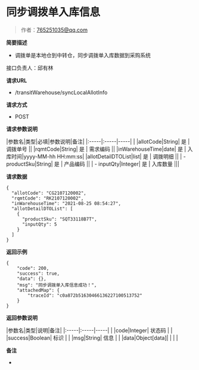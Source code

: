 # 同步调拨单入库信息

> 作者：765251035@qq.com

**简要描述**

- 调拨单是本地仓到中转仓，同步调拨单入库数据到采购系统

接口负责人：邱有林

**请求URL**
- /transitWarehouse/syncLocalAllotInfo


**请求方式**
- POST

**请求参数说明**

|参数名|类型|必填|参数说明|备注|
|:-----|:-----|-----| |
|allotCode|String| 是 | 调拨单号 ||
|rqmtCode|String| 是 | 需求编码 ||
|inWarehouseTime|date| 是 | 入库时间|yyyy-MM-hh HH:mm:ss|
|allotDetailDTOList|list| 是 | 调拨明细 ||
| - productSku|String| 是 | 产品编码 ||
| - inputQty|Integer| 是 | 入库数量 |||


**请求数据**
```
{
  "allotCode": "CG2107120002",
  "rqmtCode": "RK2107120002",
  "inWarehouseTime": "2021-08-25 08:54:27",
  "allotDetailDTOList": [
    {
      "productSku": "SQT33118B7T",
      "inputQty": 5
    }
  ]
}
```


**返回示例**

```
{
    "code": 200,
    "success": true,
    "data": {},
    "msg": "同步调拨单入库信息成功！",
    "attachedMap": {
        "traceId": "c0a872b51630466136227100513752"
    }
}
```

**返回参数说明**

|参数名|类型|说明|备注|
|:-----|:-----|-----| |
|code|Integer| 状态码 |  |
|success|Boolean| 标识 |  |
|msg|String| 信息 |  |
|data|Object[data]| | | |

 **备注**

-